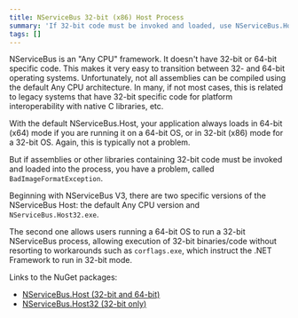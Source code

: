 ```yaml
---
title: NServiceBus 32-bit (x86) Host Process
summary: 'If 32-bit code must be invoked and loaded, use NServiceBus.Host32.exe instead. '
tags: []
---
```


NServiceBus is an "Any CPU" framework. It doesn't have 32-bit or 64-bit specific code. This makes it very easy to transition between 32- and 64-bit operating systems. Unfortunately, not all assemblies can be compiled using the default Any CPU architecture. In many, if not most cases, this is related to legacy systems that have 32-bit specific code for platform interoperability with native C libraries, etc.

With the default NServiceBus.Host, your application always loads in 64-bit (x64) mode if you are running it on a 64-bit OS, or in 32-bit (x86) mode for a 32-bit OS. Again, this is typically not a problem. 

But if assemblies or other libraries containing 32-bit code must be invoked and loaded into the process, you have a problem, called `BadImageFormatException`.

Beginning with NServiceBus V3, there are two specific versions of the NServiceBus Host: the default Any CPU version and `NServiceBus.Host32.exe`. 

The second one allows users running a 64-bit OS to run a 32-bit NServiceBus process, allowing execution of 32-bit binaries/code without resorting to workarounds such as `corflags.exe`, which instruct the .NET Framework to run in 32-bit mode.

Links to the NuGet packages:

-   [NServiceBus.Host (32-bit and 64-bit)](http://www.nuget.org/packages/NServiceBus.Host)
-   [NServiceBus.Host32 (32-bit only)](http://www.nuget.org/packages/NServiceBus.Host32)



